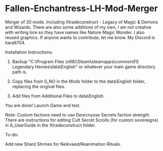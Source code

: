 # Fallen-Enchantress-LH-Mod-Merger
Merger of 20 mods. Including Xtradeconstruct - Legacy of Magic & Demons and Wizards.
There are also some additions of my own, I am not creative with writing lore so they have names like Nature Magic Wonder. I also reused graphics. If anyone wants to contribute, let me know. My Discord is tiara6704.

Installation Instructions:

1. Backup "C:\Program Files (x86)\Steam\steamapps\common\FE Legendary Heroes\data\English" or whatever your main game directory path is.

2. Copy files from 0_NO in the Mods folder to the data\English folder, replacing the original files.

3. Add files from Additional Files to data\English.

You are done! Launch Game and test.

Note: Custom factions need to use Deorcnysse Secrets faction strength. There are instructions for editing Cult Secret Scrolls (for custom sovereigns) in A_UserGuide in the Xtradeconstruct folder.

To-do:

Add new Shard Shrines for Neikvaed/Reanimation Rituals.
